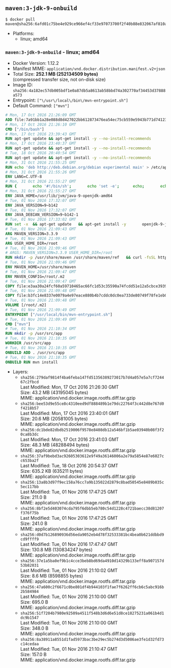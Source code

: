 ## `maven:3-jdk-9-onbuild`

```console
$ docker pull maven@sha256:6afd01c75be4e929ce966ef4cf33e97073700f2f40b88e832067af810a9f9d10
```

-	Platforms:
	-	linux; amd64

### `maven:3-jdk-9-onbuild` - linux; amd64

-	Docker Version: 1.12.2
-	Manifest MIME: `application/vnd.docker.distribution.manifest.v2+json`
-	Total Size: **252.1 MB (252134509 bytes)**  
	(compressed transfer size, not on-disk size)
-	Image ID: `sha256:4a182ec57db005bdf1e0a87db5a8613ab58bbd74a302770af34453d37888a573`
-	Entrypoint: `["\/usr\/local\/bin\/mvn-entrypoint.sh"]`
-	Default Command: `["mvn"]`

```dockerfile
# Mon, 17 Oct 2016 21:26:09 GMT
ADD file:7a91bb1a28e088d8d427022bb612873476ea54ec75cb559e5943b771d7412386 in / 
# Mon, 17 Oct 2016 21:26:10 GMT
CMD ["/bin/bash"]
# Mon, 17 Oct 2016 23:39:43 GMT
RUN apt-get update && apt-get install -y --no-install-recommends 		ca-certificates 		curl 		wget 	&& rm -rf /var/lib/apt/lists/*
# Mon, 17 Oct 2016 23:40:37 GMT
RUN apt-get update && apt-get install -y --no-install-recommends 		bzr 		git 		mercurial 		openssh-client 		subversion 				procps 	&& rm -rf /var/lib/apt/lists/*
# Tue, 18 Oct 2016 20:40:54 GMT
RUN apt-get update && apt-get install -y --no-install-recommends 		bzip2 		unzip 		xz-utils 	&& rm -rf /var/lib/apt/lists/*
# Mon, 31 Oct 2016 21:55:25 GMT
RUN echo 'deb http://deb.debian.org/debian experimental main' > /etc/apt/sources.list.d/experimental.list
# Mon, 31 Oct 2016 21:55:26 GMT
ENV LANG=C.UTF-8
# Mon, 31 Oct 2016 21:55:27 GMT
RUN { 		echo '#!/bin/sh'; 		echo 'set -e'; 		echo; 		echo 'dirname "$(dirname "$(readlink -f "$(which javac || which java)")")"'; 	} > /usr/local/bin/docker-java-home 	&& chmod +x /usr/local/bin/docker-java-home
# Mon, 31 Oct 2016 21:55:27 GMT
ENV JAVA_HOME=/usr/lib/jvm/java-9-openjdk-amd64
# Tue, 01 Nov 2016 17:32:07 GMT
ENV JAVA_VERSION=9~b142
# Tue, 01 Nov 2016 17:32:07 GMT
ENV JAVA_DEBIAN_VERSION=9~b142-1
# Tue, 01 Nov 2016 17:33:02 GMT
RUN set -x 	&& apt-get update 	&& apt-get install -y 		openjdk-9-jdk-headless="$JAVA_DEBIAN_VERSION" 	&& rm -rf /var/lib/apt/lists/* 	&& [ "$JAVA_HOME" = "$(docker-java-home)" ]
# Tue, 01 Nov 2016 21:09:43 GMT
ARG MAVEN_VERSION=3.3.9
# Tue, 01 Nov 2016 21:09:43 GMT
ARG USER_HOME_DIR=/root
# Tue, 01 Nov 2016 21:09:46 GMT
# ARGS: MAVEN_VERSION=3.3.9 USER_HOME_DIR=/root
RUN mkdir -p /usr/share/maven /usr/share/maven/ref   && curl -fsSL http://apache.osuosl.org/maven/maven-3/$MAVEN_VERSION/binaries/apache-maven-$MAVEN_VERSION-bin.tar.gz     | tar -xzC /usr/share/maven --strip-components=1   && ln -s /usr/share/maven/bin/mvn /usr/bin/mvn
# Tue, 01 Nov 2016 21:09:46 GMT
ENV MAVEN_HOME=/usr/share/maven
# Tue, 01 Nov 2016 21:09:47 GMT
ENV MAVEN_CONFIG=/root/.m2
# Tue, 01 Nov 2016 21:09:47 GMT
COPY file:e3aa30a24fcf60a59710465ac66fc1d53c35590a74fcdd51e12a5cbce393904b in /usr/local/bin/mvn-entrypoint.sh 
# Tue, 01 Nov 2016 21:09:48 GMT
COPY file:b3fc14e8337e0079a4e97eace880b4b7cddc0dc0ea733de80749f78fe1eb089a in /usr/share/maven/ref/ 
# Tue, 01 Nov 2016 21:09:48 GMT
VOLUME [/root/.m2]
# Tue, 01 Nov 2016 21:09:49 GMT
ENTRYPOINT ["/usr/local/bin/mvn-entrypoint.sh"]
# Tue, 01 Nov 2016 21:09:49 GMT
CMD ["mvn"]
# Tue, 01 Nov 2016 21:10:34 GMT
RUN mkdir -p /usr/src/app
# Tue, 01 Nov 2016 21:10:35 GMT
WORKDIR /usr/src/app
# Tue, 01 Nov 2016 21:10:35 GMT
ONBUILD ADD . /usr/src/app
# Tue, 01 Nov 2016 21:10:35 GMT
ONBUILD RUN mvn install
```

-	Layers:
	-	`sha256:279daf9814f4ba6feba147fd51356389273017b7d4a057e5a7cf724467c2fbcd`  
		Last Modified: Mon, 17 Oct 2016 21:26:30 GMT  
		Size: 43.2 MB (43195045 bytes)  
		MIME: application/vnd.docker.image.rootfs.diff.tar.gzip
	-	`sha256:bee53d9e55ce8c4310eed9df888489b1e79dc22764f3c442d8e767d0f4218b57`  
		Last Modified: Mon, 17 Oct 2016 23:40:01 GMT  
		Size: 20.6 MB (20581005 bytes)  
		MIME: application/vnd.docker.image.rootfs.diff.tar.gzip
	-	`sha256:dc1bde82dbdb2519006f9578e8408db12a546bf1b5ae03940b08f3f20ca8b3dc`  
		Last Modified: Mon, 17 Oct 2016 23:41:03 GMT  
		Size: 48.3 MB (48288494 bytes)  
		MIME: application/vnd.docker.image.rootfs.diff.tar.gzip
	-	`sha256:37af9bebd3ac92605303612e9f49a36146006a2e79a5854e87e6027cc653ba2f`  
		Last Modified: Tue, 18 Oct 2016 20:54:37 GMT  
		Size: 635.2 KB (635211 bytes)  
		MIME: application/vnd.docker.image.rootfs.diff.tar.gzip
	-	`sha256:13a8b3d97f9ec158a76cc7a9b135022d2879c8bad50545e8489b035c5ec117bb`  
		Last Modified: Tue, 01 Nov 2016 17:47:25 GMT  
		Size: 211.0 B  
		MIME: application/vnd.docker.image.rootfs.diff.tar.gzip
	-	`sha256:8bf2e5d403074cda795f6dbb5eb780c54d1228c4721baecc38d81207f376f75b`  
		Last Modified: Tue, 01 Nov 2016 17:47:25 GMT  
		Size: 241.0 B  
		MIME: application/vnd.docker.image.rootfs.diff.tar.gzip
	-	`sha256:d0d7b126890936d56eda9052eb4d78f32533381bc4bea0b621ddbbd9cd9ffff9`  
		Last Modified: Tue, 01 Nov 2016 17:47:47 GMT  
		Size: 130.8 MB (130834247 bytes)  
		MIME: application/vnd.docker.image.rootfs.diff.tar.gzip
	-	`sha256:37e1a5ba0ef9b1c4cce3beb8bd69da4910d14329b133eff8a907157d53b82031`  
		Last Modified: Tue, 01 Nov 2016 21:10:02 GMT  
		Size: 8.6 MB (8598855 bytes)  
		MIME: application/vnd.docker.image.rootfs.diff.tar.gzip
	-	`sha256:47a600c2f6671c0be801df4b944103f1fae7f6262ff6cb6c5abc916b2b584984`  
		Last Modified: Tue, 01 Nov 2016 21:10:00 GMT  
		Size: 695.0 B  
		MIME: application/vnd.docker.image.rootfs.diff.tar.gzip
	-	`sha256:51f7204b7980e92509a4511f548b3d6d6e51d8ce18275231a061b4d1dc9b1547`  
		Last Modified: Tue, 01 Nov 2016 21:10:00 GMT  
		Size: 348.0 B  
		MIME: application/vnd.docker.image.rootfs.diff.tar.gzip
	-	`sha256:8a38911a8551d1fad5973bac3be29ec5b274d3d5086ae3fe1d32fd73c14cedaa`  
		Last Modified: Tue, 01 Nov 2016 21:10:47 GMT  
		Size: 157.0 B  
		MIME: application/vnd.docker.image.rootfs.diff.tar.gzip
